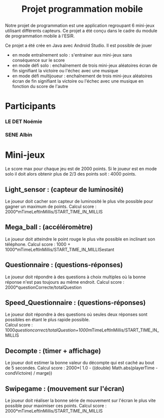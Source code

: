 # <p align="center">Projet programmation mobile</p>

Notre projet de programmation est une application regroupant 6 mini-jeux utilisant différents capteurs. Ce projet a été conçu dans le cadre du module de programmation mobile à l'ESIR. 

Ce projet a été crée en Java avec Android Studio. Il est possible de jouer 
- en mode entraînement solo : s'entrainer aux mini-jeux sans conséquence sur le score
- en mode défi solo : enchaînement de trois mini-jeux aléatoires écran de fin signifiant la victoire ou l'échec avec une musique 
- en mode défi multijoueur : enchaînement de trois mini-jeux aléatoires écran de fin signifiant la victoire ou l'échec avec une musique en fonction du score de l'autre 

# Participants 
### LE DET Noémie
### SENE Albin

# Mini-jeux 
Le score max pour chaque jeu est de 2000 points. Si le joueur est en mode solo il doit alors obtenir plus de 2/3 des points soit : 4000 points. 
## Light_sensor : (capteur de luminosité) 
Le joueur doit cacher son capteur de luminosité le plus vite possible pour gagner un maximum de points. 
Calcul score : 2000*mTimeLeftInMillis/START_TIME_IN_MILLIS

## Mega_ball : (accéléromètre)
Le joueur doit atteindre le point rouge le plus vite possible en inclinant son téléphone. 
Calcul score : 1000 + 1000*mTimeLeftInMillis/START_TIME_IN_MILLISestant

## Questionnaire : (questions-réponses) 
Le joueur doit répondre à des questions à choix multiples où la bonne réponse n'est pas toujours au même endroit. 
Calcul score : 2000*questionCorrecte/totalQuestion

## Speed_Questionnaire : (questions-réponses)
Le joueur doit répondre à des questions où seules deux réponses sont possibles en étant le plus rapide possible.  
Calcul score : 1000*questioncorrect/totalQuestion+1000*mTimeLeftInMillis/START_TIME_IN_MILLIS

## Decompte : (timer + affichage) 
 Le joueur doit estimer la bonne valeur du décompte qui est caché au bout de 5 secondes. 
 Calcul score : 2000*( 1.0 - ((double) Math.abs(playerTime - condVictoire) / marge))
 
## Swipegame : (mouvement sur l'écran)
Le joueur doit réaliser la bonne série de mouvement sur l'écran le plus vite possible pour maximiser ces points.
Calcul score : 2000*mTimeLeftInMillis/START_TIME_IN_MILLIS
